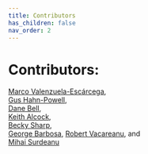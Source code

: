 ```yaml
---  
title: Contributors  
has_children: false  
nav_order: 2
---  
```


# Contributors:

[Marco Valenzuela-Escárcega](https://github.com/marcovzla),   
[Gus Hahn-Powell](https://github.com/myedibleenso),  
[Dane Bell](http://danebell.info),  
[Keith Alcock](http://www.keithalcock.com),  
[Becky Sharp](https://github.com/BeckySharp),  
[George Barbosa](http://gcgbarbosa.com), 
[Robert Vacareanu](https://github.com/robertvacareanu), and   
[Mihai Surdeanu](http://surdeanu.info/mihai/)  